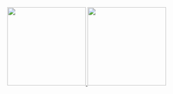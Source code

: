 <div>
  
  <a href="https://github.com/neutreNn">
  <img height="180em" src="https://github-readme-stats.vercel.app/api?username=neutreNn&show_icons=true&theme=dracula&include_all_commits=true&count_private=true"/>
  <img height="180em" src="https://github-readme-stats.vercel.app/api/top-langs/?username=neutreNn&layout=compact&langs_count=16&theme=dracula"/>
</div>
